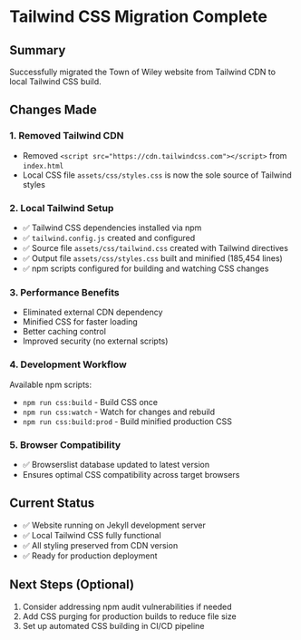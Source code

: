 # Tailwind CSS Migration Complete

## Summary
Successfully migrated the Town of Wiley website from Tailwind CDN to local Tailwind CSS build.

## Changes Made

### 1. Removed Tailwind CDN
- Removed `<script src="https://cdn.tailwindcss.com"></script>` from `index.html`
- Local CSS file `assets/css/styles.css` is now the sole source of Tailwind styles

### 2. Local Tailwind Setup
- ✅ Tailwind CSS dependencies installed via npm
- ✅ `tailwind.config.js` created and configured
- ✅ Source file `assets/css/tailwind.css` created with Tailwind directives
- ✅ Output file `assets/css/styles.css` built and minified (185,454 lines)
- ✅ npm scripts configured for building and watching CSS changes

### 3. Performance Benefits
- Eliminated external CDN dependency
- Minified CSS for faster loading
- Better caching control
- Improved security (no external scripts)

### 4. Development Workflow
Available npm scripts:
- `npm run css:build` - Build CSS once
- `npm run css:watch` - Watch for changes and rebuild
- `npm run css:build:prod` - Build minified production CSS

### 5. Browser Compatibility
- ✅ Browserslist database updated to latest version
- Ensures optimal CSS compatibility across target browsers

## Current Status
- ✅ Website running on Jekyll development server
- ✅ Local Tailwind CSS fully functional
- ✅ All styling preserved from CDN version
- ✅ Ready for production deployment

## Next Steps (Optional)
1. Consider addressing npm audit vulnerabilities if needed
2. Add CSS purging for production builds to reduce file size
3. Set up automated CSS building in CI/CD pipeline
